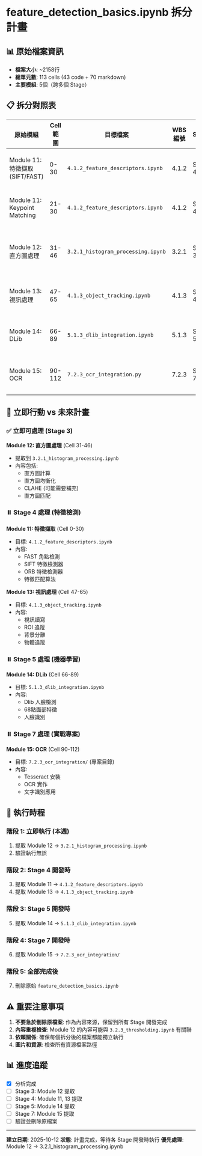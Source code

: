 # feature_detection_basics.ipynb 拆分計畫

## 📊 原始檔案資訊
- **檔案大小**: ~2158行
- **總單元數**: 113 cells (43 code + 70 markdown)
- **主要模組**: 5個（跨多個 Stage）

## 📋 拆分對照表

| 原始模組 | Cell範圍 | 目標檔案 | WBS編號 | Stage | 狀態 |
|---------|---------|----------|---------|-------|------|
| Module 11: 特徵擷取 (SIFT/FAST) | 0-30 | `4.1.2_feature_descriptors.ipynb` | 4.1.2 | Stage 4 | ⏸️ 待開發 |
| Module 11: Keypoint Matching | 21-30 | `4.1.2_feature_descriptors.ipynb` | 4.1.2 | Stage 4 | ⏸️ 待開發 |
| Module 12: 直方圖處理 | 31-46 | `3.2.1_histogram_processing.ipynb` | 3.2.1 | Stage 3 | ⏳ 可先處理 |
| Module 13: 視訊處理 | 47-65 | `4.1.3_object_tracking.ipynb` | 4.1.3 | Stage 4 | ⏸️ 待開發 |
| Module 14: DLib | 66-89 | `5.1.3_dlib_integration.ipynb` | 5.1.3 | Stage 5 | ⏸️ 待開發 |
| Module 15: OCR | 90-112 | `7.2.3_ocr_integration.py` | 7.2.3 | Stage 7 | ⏸️ 待開發 |

## 🎯 立即行動 vs 未來計畫

### ✅ 立即可處理 (Stage 3)
**Module 12: 直方圖處理** (Cell 31-46)
- 提取到 `3.2.1_histogram_processing.ipynb`
- 內容包括:
  - 直方圖計算
  - 直方圖均衡化
  - CLAHE (可能需要補充)
  - 直方圖匹配

### ⏸️ Stage 4 處理 (特徵檢測)
**Module 11: 特徵擷取** (Cell 0-30)
- 目標: `4.1.2_feature_descriptors.ipynb`
- 內容:
  - FAST 角點檢測
  - SIFT 特徵檢測器
  - ORB 特徵檢測器
  - 特徵匹配算法

**Module 13: 視訊處理** (Cell 47-65)
- 目標: `4.1.3_object_tracking.ipynb`
- 內容:
  - 視訊讀寫
  - ROI 追蹤
  - 背景分離
  - 物體追蹤

### ⏸️ Stage 5 處理 (機器學習)
**Module 14: DLib** (Cell 66-89)
- 目標: `5.1.3_dlib_integration.ipynb`
- 內容:
  - Dlib 人臉檢測
  - 68點面部特徵
  - 人臉識別

### ⏸️ Stage 7 處理 (實戰專案)
**Module 15: OCR** (Cell 90-112)
- 目標: `7.2.3_ocr_integration/` (專案目錄)
- 內容:
  - Tesseract 安裝
  - OCR 實作
  - 文字識別應用

## 📅 執行時程

### 階段 1: 立即執行 (本週)
1. 提取 Module 12 → `3.2.1_histogram_processing.ipynb`
2. 驗證執行無誤

### 階段 2: Stage 4 開發時
3. 提取 Module 11 → `4.1.2_feature_descriptors.ipynb`
4. 提取 Module 13 → `4.1.3_object_tracking.ipynb`

### 階段 3: Stage 5 開發時
5. 提取 Module 14 → `5.1.3_dlib_integration.ipynb`

### 階段 4: Stage 7 開發時
6. 提取 Module 15 → `7.2.3_ocr_integration/`

### 階段 5: 全部完成後
7. 刪除原始 `feature_detection_basics.ipynb`

## ⚠️ 重要注意事項

1. **不要急於刪除原檔案**: 作為內容來源，保留到所有 Stage 開發完成
2. **內容重複檢查**: Module 12 的內容可能與 `3.2.3_thresholding.ipynb` 有關聯
3. **依賴關係**: 確保每個拆分後的檔案都能獨立執行
4. **圖片和資源**: 檢查所有資源檔案路徑

## 📊 進度追蹤

- [x] 分析完成
- [ ] Stage 3: Module 12 提取
- [ ] Stage 4: Module 11, 13 提取
- [ ] Stage 5: Module 14 提取
- [ ] Stage 7: Module 15 提取
- [ ] 驗證並刪除原檔案

---
**建立日期**: 2025-10-12
**狀態**: 計畫完成，等待各 Stage 開發時執行
**優先處理**: Module 12 → 3.2.1_histogram_processing.ipynb
